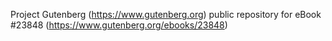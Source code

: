 Project Gutenberg (https://www.gutenberg.org) public repository for eBook #23848 (https://www.gutenberg.org/ebooks/23848)
